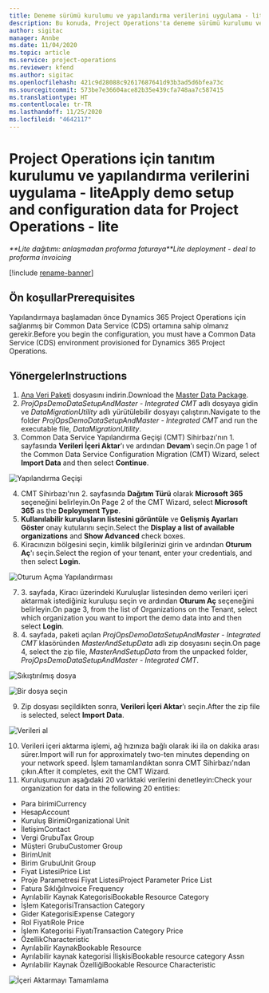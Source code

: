 ```yaml
---
title: Deneme sürümü kurulumu ve yapılandırma verilerini uygulama - lite
description: Bu konuda, Project Operations'ta deneme sürümü kurulumu ve yapılandırma verilerini uygulama hakkında bilgiler sağlanmaktadır.
author: sigitac
manager: Annbe
ms.date: 11/04/2020
ms.topic: article
ms.service: project-operations
ms.reviewer: kfend
ms.author: sigitac
ms.openlocfilehash: 421c9d28088c92617687641d93b3ad5d6bfea73c
ms.sourcegitcommit: 573be7e36604ace82b35e439cfa748aa7c587415
ms.translationtype: HT
ms.contentlocale: tr-TR
ms.lasthandoff: 11/25/2020
ms.locfileid: "4642117"
---
```

# <a name="apply-demo-setup-and-configuration-data-for-project-operations---lite"></a><span data-ttu-id="13b2d-103">Project Operations için tanıtım kurulumu ve yapılandırma verilerini uygulama - lite</span><span class="sxs-lookup"><span data-stu-id="13b2d-103">Apply demo setup and configuration data for Project Operations - lite</span></span> 

<span data-ttu-id="13b2d-104">_\*\*Lite dağıtımı: anlaşmadan proforma faturaya_</span><span class="sxs-lookup"><span data-stu-id="13b2d-104">_\*\*Lite deployment - deal to proforma invoicing_</span></span>

[!include [rename-banner](~/includes/cc-data-platform-banner.md)]

## <a name="prerequisites"></a><span data-ttu-id="13b2d-105">Ön koşullar</span><span class="sxs-lookup"><span data-stu-id="13b2d-105">Prerequisites</span></span>

<span data-ttu-id="13b2d-106">Yapılandırmaya başlamadan önce Dynamics 365 Project Operations için sağlanmış bir Common Data Service (CDS) ortamına sahip olmanız gerekir.</span><span class="sxs-lookup"><span data-stu-id="13b2d-106">Before you begin the configuration, you must have a Common Data Service (CDS) environment provisioned for Dynamics 365 Project Operations.</span></span>


## <a name="instructions"></a><span data-ttu-id="13b2d-107">Yönergeler</span><span class="sxs-lookup"><span data-stu-id="13b2d-107">Instructions</span></span>

1. <span data-ttu-id="13b2d-108">[Ana Veri Paketi](https://download.microsoft.com/download/3/4/1/341bf279-a64f-4baa-af31-ce624859b518/ProjOpsSampleSetupData%20-%20CE%20only%20CMT.zip) dosyasını indirin.</span><span class="sxs-lookup"><span data-stu-id="13b2d-108">Download the [Master Data Package](https://download.microsoft.com/download/3/4/1/341bf279-a64f-4baa-af31-ce624859b518/ProjOpsSampleSetupData%20-%20CE%20only%20CMT.zip).</span></span> 
2. <span data-ttu-id="13b2d-109">*ProjOpsDemoDataSetupAndMaster - Integrated CMT* adlı dosyaya gidin ve *DataMigrationUtility* adlı yürütülebilir dosyayı çalıştırın.</span><span class="sxs-lookup"><span data-stu-id="13b2d-109">Navigate to the folder *ProjOpsDemoDataSetupAndMaster - Integrated CMT* and run the executable file, *DataMigrationUtility*.</span></span>
3. <span data-ttu-id="13b2d-110">Common Data Service Yapılandırma Geçişi (CMT) Sihirbazı'nın 1. sayfasında **Verileri İçeri Aktar**'ı ve ardından **Devam**'ı seçin.</span><span class="sxs-lookup"><span data-stu-id="13b2d-110">On page 1 of the Common Data Service Configuration Migration (CMT) Wizard, select **Import Data** and then select **Continue**.</span></span>

![Yapılandırma Geçişi](./media/1ConfigurationMigration.png)

4. <span data-ttu-id="13b2d-112">CMT Sihirbazı'nın 2. sayfasında **Dağıtım Türü** olarak **Microsoft 365** seçeneğini belirleyin.</span><span class="sxs-lookup"><span data-stu-id="13b2d-112">On Page 2 of the CMT Wizard, select **Microsoft 365** as the **Deployment Type**.</span></span>
5. <span data-ttu-id="13b2d-113">**Kullanılabilir kuruluşların listesini görüntüle** ve **Gelişmiş Ayarları Göster** onay kutularını seçin.</span><span class="sxs-lookup"><span data-stu-id="13b2d-113">Select the **Display a list of available organizations** and **Show Advanced** check boxes.</span></span>
6. <span data-ttu-id="13b2d-114">Kiracınızın bölgesini seçin, kimlik bilgilerinizi girin ve ardından **Oturum Aç**'ı seçin.</span><span class="sxs-lookup"><span data-stu-id="13b2d-114">Select the region of your tenant, enter your credentials, and then select **Login**.</span></span>

![Oturum Açma Yapılandırması](./media/2ConfigurationSignin.png)

7. <span data-ttu-id="13b2d-116">3. sayfada, Kiracı üzerindeki Kuruluşlar listesinden demo verileri içeri aktarmak istediğiniz kuruluşu seçin ve ardından **Oturum Aç** seçeneğini belirleyin.</span><span class="sxs-lookup"><span data-stu-id="13b2d-116">On page 3, from the list of Organizations on the Tenant, select which organization you want to import the demo data into and then select **Login**.</span></span>
8. <span data-ttu-id="13b2d-117">4. sayfada, paketi açılan *ProjOpsDemoDataSetupAndMaster - Integrated CMT* klasöründen *MasterAndSetupData* adlı zip dosyasını seçin.</span><span class="sxs-lookup"><span data-stu-id="13b2d-117">On page 4, select the zip file, *MasterAndSetupData* from the unpacked folder, *ProjOpsDemoDataSetupAndMaster - Integrated CMT*.</span></span>

![Sıkıştırılmış dosya](./media/3ZipFile.png)

![Bir dosya seçin](./media/4SelectAFile.png)

9. <span data-ttu-id="13b2d-120">Zip dosyası seçildikten sonra, **Verileri İçeri Aktar**'ı seçin.</span><span class="sxs-lookup"><span data-stu-id="13b2d-120">After the zip file is selected, select **Import Data**.</span></span>

![Verileri al](./media/5ImportData.png)

10. <span data-ttu-id="13b2d-122">Verileri içeri aktarma işlemi, ağ hızınıza bağlı olarak iki ila on dakika arası sürer.</span><span class="sxs-lookup"><span data-stu-id="13b2d-122">Import will run for approximately two-ten minutes depending on your network speed.</span></span> <span data-ttu-id="13b2d-123">İşlem tamamlandıktan sonra CMT Sihirbazı'ndan çıkın.</span><span class="sxs-lookup"><span data-stu-id="13b2d-123">After it completes, exit the CMT Wizard.</span></span> 
11. <span data-ttu-id="13b2d-124">Kuruluşunuzun aşağıdaki 20 varlıktaki verilerini denetleyin:</span><span class="sxs-lookup"><span data-stu-id="13b2d-124">Check your organization for data in the following 20 entities:</span></span>

-   <span data-ttu-id="13b2d-125">Para birimi</span><span class="sxs-lookup"><span data-stu-id="13b2d-125">Currency</span></span>
-   <span data-ttu-id="13b2d-126">Hesap</span><span class="sxs-lookup"><span data-stu-id="13b2d-126">Account</span></span>
-   <span data-ttu-id="13b2d-127">Kuruluş Birimi</span><span class="sxs-lookup"><span data-stu-id="13b2d-127">Organizational Unit</span></span>
-   <span data-ttu-id="13b2d-128">İletişim</span><span class="sxs-lookup"><span data-stu-id="13b2d-128">Contact</span></span>
-   <span data-ttu-id="13b2d-129">Vergi Grubu</span><span class="sxs-lookup"><span data-stu-id="13b2d-129">Tax Group</span></span>
-   <span data-ttu-id="13b2d-130">Müşteri Grubu</span><span class="sxs-lookup"><span data-stu-id="13b2d-130">Customer Group</span></span>
-   <span data-ttu-id="13b2d-131">Birim</span><span class="sxs-lookup"><span data-stu-id="13b2d-131">Unit</span></span>
-   <span data-ttu-id="13b2d-132">Birim Grubu</span><span class="sxs-lookup"><span data-stu-id="13b2d-132">Unit Group</span></span>
-   <span data-ttu-id="13b2d-133">Fiyat Listesi</span><span class="sxs-lookup"><span data-stu-id="13b2d-133">Price List</span></span>
-   <span data-ttu-id="13b2d-134">Proje Parametresi Fiyat Listesi</span><span class="sxs-lookup"><span data-stu-id="13b2d-134">Project Parameter Price List</span></span> 
-   <span data-ttu-id="13b2d-135">Fatura Sıklığı</span><span class="sxs-lookup"><span data-stu-id="13b2d-135">Invoice Frequency</span></span>
-   <span data-ttu-id="13b2d-136">Ayrılabilir Kaynak Kategorisi</span><span class="sxs-lookup"><span data-stu-id="13b2d-136">Bookable Resource Category</span></span>
-   <span data-ttu-id="13b2d-137">İşlem Kategorisi</span><span class="sxs-lookup"><span data-stu-id="13b2d-137">Transaction Category</span></span>
-   <span data-ttu-id="13b2d-138">Gider Kategorisi</span><span class="sxs-lookup"><span data-stu-id="13b2d-138">Expense Category</span></span>
-   <span data-ttu-id="13b2d-139">Rol Fiyatı</span><span class="sxs-lookup"><span data-stu-id="13b2d-139">Role Price</span></span>
-   <span data-ttu-id="13b2d-140">İşlem Kategorisi Fiyatı</span><span class="sxs-lookup"><span data-stu-id="13b2d-140">Transaction Category Price</span></span>
-   <span data-ttu-id="13b2d-141">Özellik</span><span class="sxs-lookup"><span data-stu-id="13b2d-141">Characteristic</span></span>
-   <span data-ttu-id="13b2d-142">Ayrılabilir Kaynak</span><span class="sxs-lookup"><span data-stu-id="13b2d-142">Bookable Resource</span></span>
-   <span data-ttu-id="13b2d-143">Ayrılabilir kaynak kategorisi İlişkisi</span><span class="sxs-lookup"><span data-stu-id="13b2d-143">Bookable resource category Assn</span></span>
-   <span data-ttu-id="13b2d-144">Ayrılabilir Kaynak Özelliği</span><span class="sxs-lookup"><span data-stu-id="13b2d-144">Bookable Resource Characteristic</span></span>

![İçeri Aktarmayı Tamamlama](./media/6CompleteImport.png)
